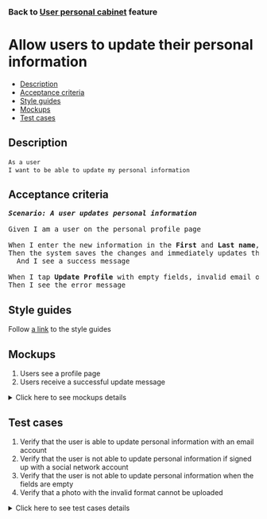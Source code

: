 ### Back to [User personal cabinet](../../README.md) feature

# Allow users to update their personal information

- [Description](#description)
- [Acceptance criteria](#acceptance-criteria)
- [Style guides](#style-guides)
- [Mockups](#mockups)
- [Test cases](#test-cases)

## Description

    As a user
    I want to be able to update my personal information

## Acceptance criteria

<pre>
<b><i>Scenario: A user updates personal information</i></b>

Given I am a user on the personal profile page

When I enter the new information in the <b>First</b> and <b>Last name</b>, <b>Email</b> fields, and then I tap <b>Update Profile</b>
Then the system saves the changes and immediately updates the user’s name in the profile menu
  And I see a success message

When I tap <b>Update Profile</b> with empty fields, invalid email or photo of invalid format (only .jpg, .png, .jpeg, .tif are allowed)
Then I see the error message
</pre>

## Style guides

Follow [a link](https://www.figma.com/proto/0zkkf5WC77OSpvyD6YXpFE/Style-guides?page-id=0%3A1&node-id=19%3A5368&viewport=266%2C48%2C0.54&scaling=min-zoom&starting-point-node-id=19%3A5368) to the style guides

## Mockups

1. Users see a profile page
2. Users receive a successful update message

<details>
  <summary>Click here to see mockups details</summary>

**1. Users see a profile page:**

![Users see a profile page](/mobile_application_features/log_in_and_sign_up/images/application_user_profile_page.png)

**2. Users receive a successful update message:**

![Users receive a successful update message](/mobile_application_features/log_in_and_sign_up/images/application_successful_personal_info_update_message.png)

</details>

## Test cases

1. Verify that the user is able to update personal information with an email account
2. Verify that the user is not able to update personal information if signed up with a social network account
3. Verify that the user is not able to update personal information when the fields are empty
4. Verify that a photo with the invalid format cannot be uploaded

<details>
  <summary>Click here to see test cases details</summary>

### **#1. Verify that the user is able to update personal information with an email account**

|Preconditions|Steps|Expected result
------|-------|----------
|- Go to the Sports Hub home page</br>- The user is logged in with an email account|1) Tap the profile icon</br>2) Select <b>Personal</b> item from the drop-down menu</br>3) Change the information in the <b>First name</b>, <b>Last name</b>, and <b>Email</b> fields</br>4) Upload a new photo with a valid format</br>5) Tap <b>Update Profile</b>|5) The system saves the changes and immediately updates the user’s name in profile menu|

### **#2. Verify that the user is not able to update personal information if signed up with a social network account**

|Preconditions|Steps|Expected result
------|-------|----------
|- Go to the Sports Hub home page</br>- The user is logged in with social networks account|1) Tap the profile icon</br>2) Examine the profile menu|2) There is no <b>Personal</b> menu item|

### **#3. Verify that the user is not able to update personal information when the fields are empty**

|Preconditions|Steps|Expected result
------|-------|----------
|- Go to the Sports Hub home page</br>- The user is logged in with an email account|1) Tap the profile icon</br>2) Tap the Personal menu item</br>3) Delete the data in the Last name, First name, and Email fields</br>4) Tap Update profile|4) The user receives the error message that the required fields can not be empty|

### **#4. Verify that a photo with the invalid format cannot be uploaded**

|Preconditions|Steps|Expected result
------|-------|----------
|- Go to the Sports Hub home page</br>- The user is logged in with an email account</br>- Only .jpg, .png, .jpeg, .tif formats are allowed|1) Tap the profile icon</br>2) Tap the <b>Personal</b> menu item</br>3) Try to upload a profile photo of invalid format|3) The user receives the message "Only .jpg, .png, .jpeg, .tif formats are allowed"|
</details>
